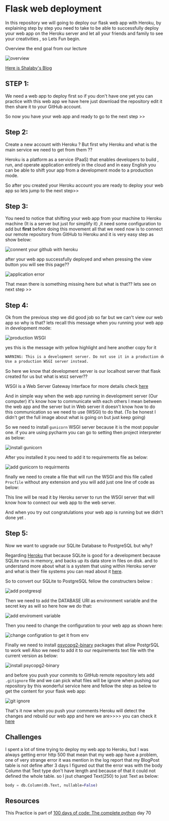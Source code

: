 # Flask web deployment 

In this repository we will going to deploy our flask web app with Heroku, by explaining step by step you need to take to be able to successfully deploy  your web app on the Heroku server and let all your friends and family to see your creativities , so Lets Fun begin.

Overview the end goal from our lecture 

![overview](https://user-images.githubusercontent.com/57592040/171042191-d2697434-c6d8-4f20-b1ac-63747b793738.gif)


[Here is Shalaby's Blog](https://shalaby-blog.herokuapp.com/)

## STEP 1:

We need a web app to deploy first so if you don't have one yet you can practice with this web app we have here just download the repository edit it then share it to your GitHub account.

So now you have your web app and ready to go to the next step >>

## Step 2:

Create a new account with Heroku ? But first why Heroku and what is the main service we need to get from them ?? 

Heroku is a platform as a service (PaaS) that enables developers to build , run, and operate application entirely in the cloud and in easy English you can be able to shift your app from a development mode to a production mode.

So after you created your Heroku account you are ready to deploy your web app so lets jump to the next step>>

## Step 3:

You need to notice that shifting your web app from your machine to Heroku machine (It is a server but just for simplify it) ,it need some configuration to add but **first** before doing this movement all that we need now is to connect our remote repository from GitHub to Heroku and it is very easy step as show below:

![connent your github with heroku](https://user-images.githubusercontent.com/57592040/171042268-972606fc-9663-4817-a236-920c4442e838.gif)


after your web app successfully deployed and when pressing the view button you will see this page??

![application error](https://user-images.githubusercontent.com/57592040/171042312-b65e1046-bba7-49bb-8f12-d408e4b73081.png)


That mean there is something missing here but what is that?? lets see on next step >>

## Step 4:

Ok from the previous step we did good job so far but we can't view our web app so why is that? lets recall this message when you running your web app in development mode:

![production WSGI](https://user-images.githubusercontent.com/57592040/171042381-5209ac84-b4de-443e-8bab-a60faa901d14.png)

yes this is the message with yellow highlight and here another copy for it 

```bash
WARNING: This is a development server. Do not use it in a production deployment.
Use a production WSGI server instead.
```

So here we know that development server is our localhost server that flask created for us but what is `WSGI` server?? 

WSGI is a Web Server Gateway Interface for more details check [here](https://www.python.org/dev/peps/pep-3333/)

And in simple way when the web app running in development server (Our computer) it's know how to communicate with each others I mean between the web app and the server but in Web server it doesn't know how to do this communication  so we need to use (WSGI) to do that. (To be honest I didn't get the full image about what is going on but just keep going)

So we need to install `gunicorn` WSGI server because it is the most popular one. if you are using pycharm you can go to setting then project interpreter as below:

![install gunicorn](https://user-images.githubusercontent.com/57592040/171042437-032b848e-9824-4641-9a80-212f8fb6847e.png)


After you installed it you need to add it to requirements file as below:

![add gunicorn to requirments](https://user-images.githubusercontent.com/57592040/171042456-62dde42e-a8dd-4b05-b1b7-b99eefcbb4cf.png)


finally we need to create a file that will run the WSGI and this file called `Procfile` without any extension and you will add just one line of code as below:

This line will be read it by Heroku server to run the WSGI server that will know how to connect our web app to the web server. 

And when you try out congratulations your web app is running but we didn't done yet .

## Step  5:

Now we want to upgrade our SQLite Database to PostgreSQL but why?

Regarding [Heroku](https://devcenter.heroku.com/articles/sqlite3) that because SQLite is good for a development because SQLite runs in memory, and backs up its data store in files on disk. and to understand more about what is a system that using within Heroku server and what is their file systems you can read about it [here](https://devcenter.heroku.com/articles/dynos#ephemeral-filesystem).

So to convert our SQLite to PostgreSQL fellow the constructers below :

![add postgresql](https://user-images.githubusercontent.com/57592040/171042508-fa9ed22e-bd60-4faa-907b-2d2a0d5d8959.gif)


Then we need to add the DATABASE URI as environment variable and the secret key as will so here how we do that:

![add enviroment variable](https://user-images.githubusercontent.com/57592040/171042529-2ae68418-e503-4ab4-bd90-ae31a26d8b81.gif)


Then you need to change the configuration to your web app as shown here:

![change configration to get it from env](https://user-images.githubusercontent.com/57592040/171042564-783deca9-eda7-47f0-aab1-1cc4e8eb9e5e.png)


Finally we need to install [psycopg2-binary](https://pypi.org/project/psycopg2-binary/) packages that allow PostgrSQL to work well Also we need to add it to our requirements text file with the current version as below:

![install psycopg2-binary](https://user-images.githubusercontent.com/57592040/171042596-de4f38e3-2bad-44f1-a229-b44270104643.png)


and before you push your commits to GitHub remote repository lets add `.gitignore` file and we can pick what files will be ignore when pushing our repository by this wonderful service here and fellow the step as below to get the content for your flask web app:

![git ignore](https://user-images.githubusercontent.com/57592040/171042615-2f355d7a-507c-4e6e-a555-f3861b3757e8.gif)


That's it now when you push your comments Heroku will detect the changes and rebuild our web app and here we are>>>> you can check it [here](https://shalaby-blog.herokuapp.com/)  

## Challenges 

I spent a lot of time trying to deploy my web app to Heroku, but I was always getting error http 500 that mean that my web app have a problem, one of very strange error it was mention in the log report that my BlogPost table is not define after 3 days I figured out that the error was with the body Column that Text type don't have length and because of that it could not defined the whole table.
so I jsut changed Text(250) to just Text as below:
```py
body = db.Column(db.Text, nullable=False)
```

## Resources

This Practice is part of [100 days of code: The complete python](https://www.udemy.com/course/100-days-of-code/) day 70

